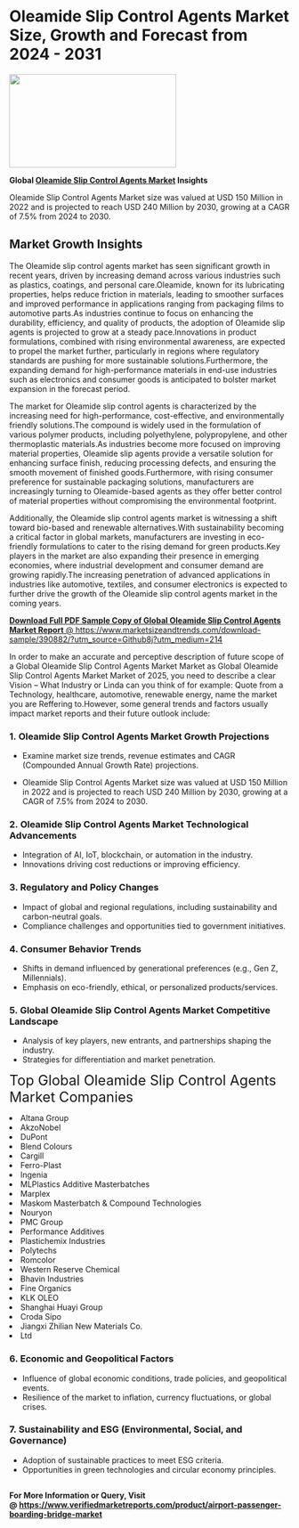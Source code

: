 <H1>Oleamide Slip Control Agents Market Size, Growth and Forecast from 2024 - 2031</H1><img class="aligncenter size-medium wp-image-584254" src="https://thirdeyenews.in/wp-content/uploads/2024/09/Global-Market-Research-300x168.jpeg" alt="" width="300" height="168" /><p><strong>Global&nbsp;<a href="https://www.marketsizeandtrends.com/download-sample/390882/?utm_source=Github8j?utm_medium=214">Oleamide Slip Control Agents Market</a> Insights</strong></p><p>Oleamide Slip Control Agents Market size was valued at USD 150 Million in 2022 and is projected to reach USD 240 Million by 2030, growing at a CAGR of 7.5% from 2024 to 2030.</p><p><h2>Market Growth Insights</h2> <p>The Oleamide slip control agents market has seen significant growth in recent years, driven by increasing demand across various industries such as plastics, coatings, and personal care.Oleamide, known for its lubricating properties, helps reduce friction in materials, leading to smoother surfaces and improved performance in applications ranging from packaging films to automotive parts.As industries continue to focus on enhancing the durability, efficiency, and quality of products, the adoption of Oleamide slip agents is projected to grow at a steady pace.Innovations in product formulations, combined with rising environmental awareness, are expected to propel the market further, particularly in regions where regulatory standards are pushing for more sustainable solutions.Furthermore, the expanding demand for high-performance materials in end-use industries such as electronics and consumer goods is anticipated to bolster market expansion in the forecast period.</p> <p><a href="#"></a></p> <p>The market for Oleamide slip control agents is characterized by the increasing need for high-performance, cost-effective, and environmentally friendly solutions.The compound is widely used in the formulation of various polymer products, including polyethylene, polypropylene, and other thermoplastic materials.As industries become more focused on improving material properties, Oleamide slip agents provide a versatile solution for enhancing surface finish, reducing processing defects, and ensuring the smooth movement of finished goods.Furthermore, with rising consumer preference for sustainable packaging solutions, manufacturers are increasingly turning to Oleamide-based agents as they offer better control of material properties without compromising the environmental footprint.</p> <p>Additionally, the Oleamide slip control agents market is witnessing a shift toward bio-based and renewable alternatives.With sustainability becoming a critical factor in global markets, manufacturers are investing in eco-friendly formulations to cater to the rising demand for green products.Key players in the market are also expanding their presence in emerging economies, where industrial development and consumer demand are growing rapidly.The increasing penetration of advanced applications in industries like automotive, textiles, and consumer electronics is expected to further drive the growth of the Oleamide slip control agents market in the coming years.</p> <p><a href="#"></p><p><span class=""><strong>Download Full PDF Sample Copy of Global Oleamide Slip Control Agents Market Report</strong> @ <a href="https://www.marketsizeandtrends.com/download-sample/390882/?utm_source=Github8j?utm_medium=214" target="_blank">https://www.marketsizeandtrends.com/download-sample/390882/?utm_source=Github8j?utm_medium=214</a></span></p><p>In order to make an accurate and perceptive description of future scope of a Global&nbsp;Oleamide Slip Control Agents Market Market as Global&nbsp;Oleamide Slip Control Agents Market Market of 2025, you need to describe a clear Vision &ndash; What Industry or Linda can you think of for example: Quote from a Technology, healthcare, automotive, renewable energy, name the market you are Reffering to.However, some general trends and factors usually impact market reports and their future outlook include:</p><h3>1.&nbsp;<strong>Oleamide Slip Control Agents Market Growth Projections</strong></h3><ul><li>Examine market size trends, revenue estimates and CAGR (Compounded Annual Growth Rate) projections.</li><li><p>Oleamide Slip Control Agents Market size was valued at USD 150 Million in 2022 and is projected to reach USD 240 Million by 2030, growing at a CAGR of 7.5% from 2024 to 2030.</p></li></ul><h3>2.&nbsp;<strong>Oleamide Slip Control Agents Market Technological Advancements</strong></h3><ul><li>Integration of AI, IoT, blockchain, or automation in the industry.</li><li>Innovations driving cost reductions or improving efficiency.</li></ul><h3>3.&nbsp;<strong>Regulatory and Policy Changes</strong></h3><ul><li>Impact of global and regional regulations, including sustainability and carbon-neutral goals.</li><li>Compliance challenges and opportunities tied to government initiatives.</li></ul><h3>4.&nbsp;<strong>Consumer Behavior Trends</strong></h3><ul><li>Shifts in demand influenced by generational preferences (e.g., Gen Z, Millennials).</li><li>Emphasis on eco-friendly, ethical, or personalized products/services.</li></ul><h3>5.&nbsp;<strong>Global Oleamide Slip Control Agents Market Competitive Landscape</strong></h3><ul><li>Analysis of key players, new entrants, and partnerships shaping the industry.</li><li>Strategies for differentiation and market penetration.</li></ul><p data-pm-slice="1 1 []"><span style="color: inherit; font-family: inherit; font-size: 25px;">Top Global Oleamide Slip Control Agents Market Companies</span></p><div class="" data-test-id=""><p><li>Altana Group</li><li> AkzoNobel</li><li> DuPont</li><li> Blend Colours</li><li> Cargill</li><li> Ferro-Plast</li><li> Ingenia</li><li> MLPlastics Additive Masterbatches</li><li> Marplex</li><li> Maskom Masterbatch & Compound Technologies</li><li> Nouryon</li><li> PMC Group</li><li> Performance Additives</li><li> Plastichemix Industries</li><li> Polytechs</li><li> Romcolor</li><li> Western Reserve Chemical</li><li> Bhavin Industries</li><li> Fine Organics</li><li> KLK OLEO</li><li> Shanghai Huayi Group</li><li> Croda Sipo</li><li> Jiangxi Zhilian New Materials Co.</li><li> Ltd</li></p></div><h3>6.&nbsp;<strong>Economic and Geopolitical Factors</strong></h3><ul><li>Influence of global economic conditions, trade policies, and geopolitical events.</li><li>Resilience of the market to inflation, currency fluctuations, or global crises.</li></ul><h3>7.&nbsp;<strong>Sustainability and ESG (Environmental, Social, and Governance)</strong></h3><ul><li>Adoption of sustainable practices to meet ESG criteria.</li><li>Opportunities in green technologies and circular economy principles.</li></ul><h2><strong style="font-size: 14px;">For More Information or Query, Visit @&nbsp;</strong><a style="background-color: #ffffff; font-size: 14px;" href="https://www.marketsizeandtrends.com/report/oleamide-slip-control-agents-market/" target="_blank">https://www.verifiedmarketreports.com/product/airport-passenger-boarding-bridge-market</a></h2>